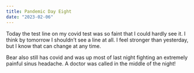 ```yaml
---
title: Pandemic Day Eight
date: "2023-02-06"
---
```


Today the test line on my covid test was so faint that I could hardly see it. I think by tomorrow I shouldn’t see a line at all. I feel stronger than yesterday, but I know that can change at any time.

Bear also still has covid and was up most of last night fighting an extremely painful sinus headache. A doctor was called in the middle of the night! 

